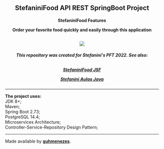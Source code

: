 <h2 align="center"> StefaniniFood API REST SpringBoot Project<br>
  <h4 align="center"> StefaniniFood Features   
  
  Order your favorite food quickly and easily through this application
  </h4></h2>
  
  <h2><p align="center">
<a href="https://github.com/guhmenezes/StefaniniFood-API-REST-SpringBoot"><img src="http://img.shields.io/static/v1?label=STATUS&message=REVIEW&color=blue&style=for-the-badge"/></a>
</p></h2>


<h5 align="center">This repository was created for Stefanini's PFT 2022. 
See also:    <br>   <br>


[**StefaniniFood JSF**](https://github.com/guhmenezes/StefaniniFood-JSF)  

[**Stefanini Aulas Java**](https://github.com/guhmenezes/Stefanini-nivelamento-java)  
</h5>

***
   
   **The project uses:**  
JDK 8+;  
Maven;  
Spring Boot 2.73;  
PostgreSQL 14.4;  
Microservices Architecture;  
Controller-Service-Repository Design Pattern;  
  
***

Made available by [**guhmenezes**](https://github.com/guhmenezes).
